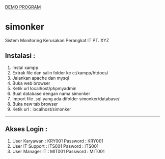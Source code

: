 <a href="https://duta-web.com/web/simonker/data/karyawan/"> DEMO PROGRAM </a>

# simonker
Sistem Monitoring Kerusakan Perangkat IT PT. XYZ

Instalasi : 
----------------------------------------------------------------
1. Instal xampp
2. Extrak file dan salin folder ke c:/xampp/htdocs/
3. Jalankan apache dan mysql
4. Buka web browser
5. Ketik url localhost/phpmyadmin
6. Buat database dengan nama simonker
7. Import file .sql yang ada difolder simonker/database/
8. Buka new tab browser
9. Ketik url : localhost/simonker
----------------------------------------------------------------
Akses Login :
-----------------------------------------
1. User Karyawan 	  : KRY001
   Password	        : KRY001
2. User IT Support	: ITS001
   Pasword	        : ITS001
3. User Manager IT	: MIT001
   Password	        : MIT001
